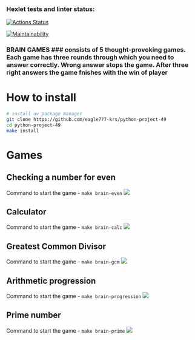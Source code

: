 ### Hexlet tests and linter status:
[![Actions Status](https://github.com/eagle777-krs/python-project-49/actions/workflows/hexlet-check.yml/badge.svg)](https://github.com/eagle777-krs/python-project-49/actions)

[![Maintainability](https://api.codeclimate.com/v1/badges/522aebdeeee79bb26479/maintainability)](https://codeclimate.com/github/eagle777-krs/python-project-/maintainability)

### BRAIN GAMES ### consists of 5 thought-provoking games. Each game has three rounds through which you need to answer correctly. Wrong answer stops the game. After three right answers the game fnishes with the win of player

# How to install

```bash
# install uv package manager
git clone https://github.com/eagle777-krs/python-project-49
cd python-project-49
make install
```

# Games

## Checking a number for even
Command to start the game - `make brain-even`
<a href="https://asciinema.org/a/697925" target="_blank"><img src="https://asciinema.org/a/697925.svg" /></a>

## Calculator
Command to start the game - `make brain-calc`
<a href="https://asciinema.org/a/698177" target="_blank"><img src="https://asciinema.org/a/698177.svg" /></a>

## Greatest Common Divisor
Command to start the game - `make brain-gcm`
<a href="https://asciinema.org/a/698220" target="_blank"><img src="https://asciinema.org/a/698220.svg" /></a>

## Arithmetic progression
Command to start the game - `make brain-progression`
<a href="https://asciinema.org/a/698774" target="_blank"><img src="https://asciinema.org/a/698774.svg" /></a>

## Prime number
Command to start the game - `make brain-prime`
<a href="https://asciinema.org/a/698839" target="_blank"><img src="https://asciinema.org/a/698839.svg" /></a>
